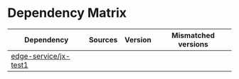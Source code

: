 # Dependency Matrix

Dependency | Sources | Version | Mismatched versions
---------- | ------- | ------- | -------------------
[edge-service/jx-test1](https://github.com/edge-service/jx-test1.git) |  | []() | 
